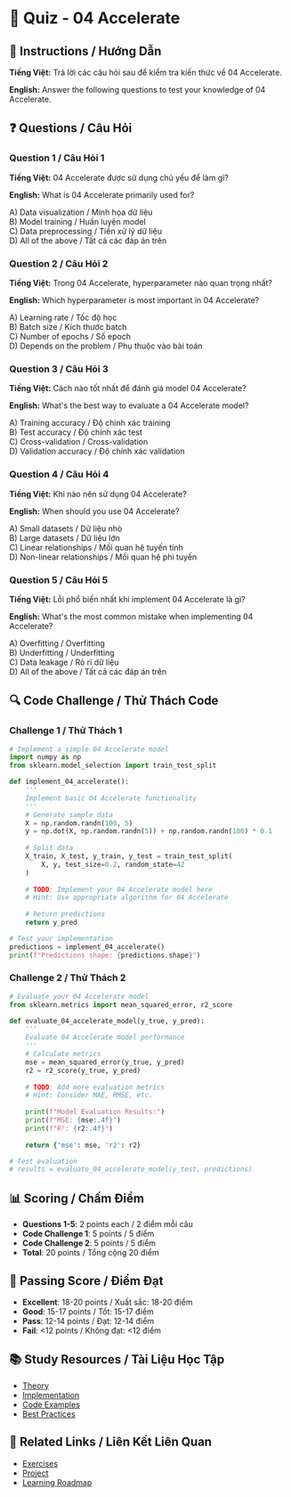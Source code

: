 # 🧠 Quiz - 04 Accelerate

## 📝 Instructions / Hướng Dẫn

**Tiếng Việt:** Trả lời các câu hỏi sau để kiểm tra kiến thức về 04 Accelerate.

**English:** Answer the following questions to test your knowledge of 04 Accelerate.

## ❓ Questions / Câu Hỏi

### Question 1 / Câu Hỏi 1
**Tiếng Việt:** 04 Accelerate được sử dụng chủ yếu để làm gì?

**English:** What is 04 Accelerate primarily used for?

A) Data visualization / Minh họa dữ liệu  
B) Model training / Huấn luyện model  
C) Data preprocessing / Tiền xử lý dữ liệu  
D) All of the above / Tất cả các đáp án trên

### Question 2 / Câu Hỏi 2
**Tiếng Việt:** Trong 04 Accelerate, hyperparameter nào quan trọng nhất?

**English:** Which hyperparameter is most important in 04 Accelerate?

A) Learning rate / Tốc độ học  
B) Batch size / Kích thước batch  
C) Number of epochs / Số epoch  
D) Depends on the problem / Phụ thuộc vào bài toán

### Question 3 / Câu Hỏi 3
**Tiếng Việt:** Cách nào tốt nhất để đánh giá model 04 Accelerate?

**English:** What's the best way to evaluate a 04 Accelerate model?

A) Training accuracy / Độ chính xác training  
B) Test accuracy / Độ chính xác test  
C) Cross-validation / Cross-validation  
D) Validation accuracy / Độ chính xác validation

### Question 4 / Câu Hỏi 4
**Tiếng Việt:** Khi nào nên sử dụng 04 Accelerate?

**English:** When should you use 04 Accelerate?

A) Small datasets / Dữ liệu nhỏ  
B) Large datasets / Dữ liệu lớn  
C) Linear relationships / Mối quan hệ tuyến tính  
D) Non-linear relationships / Mối quan hệ phi tuyến

### Question 5 / Câu Hỏi 5
**Tiếng Việt:** Lỗi phổ biến nhất khi implement 04 Accelerate là gì?

**English:** What's the most common mistake when implementing 04 Accelerate?

A) Overfitting / Overfitting  
B) Underfitting / Underfitting  
C) Data leakage / Rò rỉ dữ liệu  
D) All of the above / Tất cả các đáp án trên

## 🔍 Code Challenge / Thử Thách Code

### Challenge 1 / Thử Thách 1
```python
# Implement a simple 04 Accelerate model
import numpy as np
from sklearn.model_selection import train_test_split

def implement_04_accelerate():
    '''
    Implement basic 04 Accelerate functionality
    '''
    # Generate sample data
    X = np.random.randn(100, 5)
    y = np.dot(X, np.random.randn(5)) + np.random.randn(100) * 0.1
    
    # Split data
    X_train, X_test, y_train, y_test = train_test_split(
        X, y, test_size=0.2, random_state=42
    )
    
    # TODO: Implement your 04 Accelerate model here
    # Hint: Use appropriate algorithm for 04 Accelerate
    
    # Return predictions
    return y_pred

# Test your implementation
predictions = implement_04_accelerate()
print(f"Predictions shape: {predictions.shape}")
```

### Challenge 2 / Thử Thách 2
```python
# Evaluate your 04 Accelerate model
from sklearn.metrics import mean_squared_error, r2_score

def evaluate_04_accelerate_model(y_true, y_pred):
    '''
    Evaluate 04 Accelerate model performance
    '''
    # Calculate metrics
    mse = mean_squared_error(y_true, y_pred)
    r2 = r2_score(y_true, y_pred)
    
    # TODO: Add more evaluation metrics
    # Hint: Consider MAE, RMSE, etc.
    
    print(f"Model Evaluation Results:")
    print(f"MSE: {mse:.4f}")
    print(f"R²: {r2:.4f}")
    
    return {'mse': mse, 'r2': r2}

# Test evaluation
# results = evaluate_04_accelerate_model(y_test, predictions)
```

## 📊 Scoring / Chấm Điểm

- **Questions 1-5**: 2 points each / 2 điểm mỗi câu
- **Code Challenge 1**: 5 points / 5 điểm
- **Code Challenge 2**: 5 points / 5 điểm
- **Total**: 20 points / Tổng cộng 20 điểm

## 🎯 Passing Score / Điểm Đạt

- **Excellent**: 18-20 points / Xuất sắc: 18-20 điểm
- **Good**: 15-17 points / Tốt: 15-17 điểm  
- **Pass**: 12-14 points / Đạt: 12-14 điểm
- **Fail**: <12 points / Không đạt: <12 điểm

## 📚 Study Resources / Tài Liệu Học Tập

- [Theory](./THEORY_04_accelerate.md)
- [Implementation](./IMPLEMENTATION_04_accelerate.md)
- [Code Examples](./CODE_EXAMPLES_04_accelerate.md)
- [Best Practices](./BEST_PRACTICES_04_accelerate.md)

## 🔗 Related Links / Liên Kết Liên Quan

- [Exercises](./EXERCISES_04_accelerate.md)
- [Project](./PROJECT_04_accelerate.md)
- [Learning Roadmap](./LEARNING_ROADMAP_04_accelerate.md)
